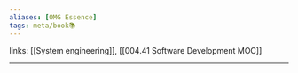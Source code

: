 ```yaml
---
aliases: [OMG Essence]
tags: meta/book📚
---
```

links: [[System engineering]], [[004.41 Software Development MOC]]

---

